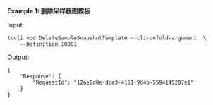 **Example 1: 删除采样截图模板**



Input: 

```
tccli vod DeleteSampleSnapshotTemplate --cli-unfold-argument  \
    --Definition 10001
```

Output: 
```
{
    "Response": {
        "RequestId": "12ae8d8e-dce3-4151-9d4b-5594145287e1"
    }
}
```

